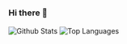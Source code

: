 ### Hi there 👋

<!--
**mnimi/mnimi** is a ✨ _special_ ✨ repository because its `README.md` (this file) appears on your GitHub profile.

Here are some ideas to get you started:

- 🔭 I’m currently working on ...
- 🌱 I’m currently learning ...
- 👯 I’m looking to collaborate on ...
- 🤔 I’m looking for help with ...
- 💬 Ask me about ...
- 📫 How to reach me: ...
- 😄 Pronouns: ...
- ⚡ Fun fact: ...
-->

<!-- GitHub Stat Cards -->
<div white-space="nowrap">
    <img align="center" alt="Github Stats" src="https://github-readme-stats.vercel.app/api?username=mnimi&count_private=true&show_icons=true&hide_border=true&theme=dark&text_color=dfdfdf">
    <img align="center" alt="Top Languages" src="https://github-readme-stats.vercel.app/api/top-langs?username=mnimi&hide_border=true&theme=dark&text_color=fff">
</div>
